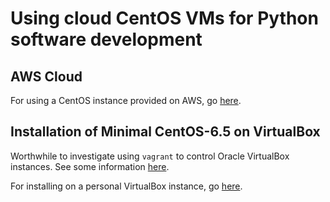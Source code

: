 
# Using cloud CentOS  VMs for Python software development

## AWS Cloud 

For using a CentOS instance provided on AWS, go [here](AWS-instance.md).


## Installation of Minimal CentOS-6.5 on VirtualBox

Worthwhile to investigate using `vagrant` to control Oracle VirtualBox instances. See some information [here](http://github.com/duncombe/unidata-python-workshop/blob/master/VAGRANT_README.md).

For installing on a personal VirtualBox instance,  go [here](personal-vbox-install.md).


